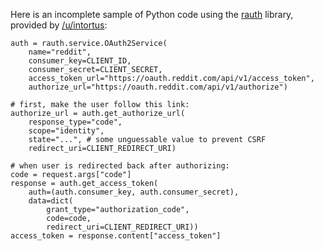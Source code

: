 Here is an incomplete sample of Python code using the [rauth](https://github.com/litl/rauth/) library, provided by [/u/intortus](http://www.reddit.com/user/intortus):

    auth = rauth.service.OAuth2Service(
        name="reddit",
        consumer_key=CLIENT_ID,
        consumer_secret=CLIENT_SECRET,
        access_token_url="https://oauth.reddit.com/api/v1/access_token",
        authorize_url="https://oauth.reddit.com/api/v1/authorize")

    # first, make the user follow this link:
    authorize_url = auth.get_authorize_url(
        response_type="code",
        scope="identity",
        state="...", # some unguessable value to prevent CSRF
        redirect_uri=CLIENT_REDIRECT_URI)

    # when user is redirected back after authorizing:
    code = request.args["code"]
    response = auth.get_access_token(
        auth=(auth.consumer_key, auth.consumer_secret),
        data=dict(
            grant_type="authorization_code",
            code=code,
            redirect_uri=CLIENT_REDIRECT_URI))
    access_token = response.content["access_token"]